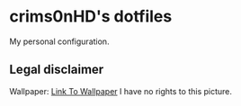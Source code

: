 crims0nHD's dotfiles
=======================
My personal configuration.

Legal disclaimer
------------------
Wallpaper: [Link To Wallpaper](https://www.pinterest.com/pin/458663543303636653/)
I have no rights to this picture.
